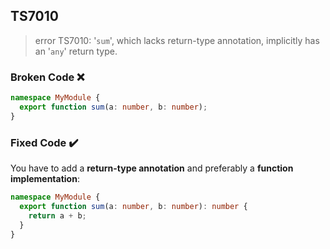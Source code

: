 ## TS7010

> error TS7010: '`sum`', which lacks return-type annotation, implicitly has an '`any`' return type.

### Broken Code ❌

```ts
namespace MyModule {
  export function sum(a: number, b: number);
}
```

### Fixed Code ✔️

You have to add a **return-type annotation** and preferably a **function implementation**:

```ts
namespace MyModule {
  export function sum(a: number, b: number): number {
    return a + b;
  }
}
```

